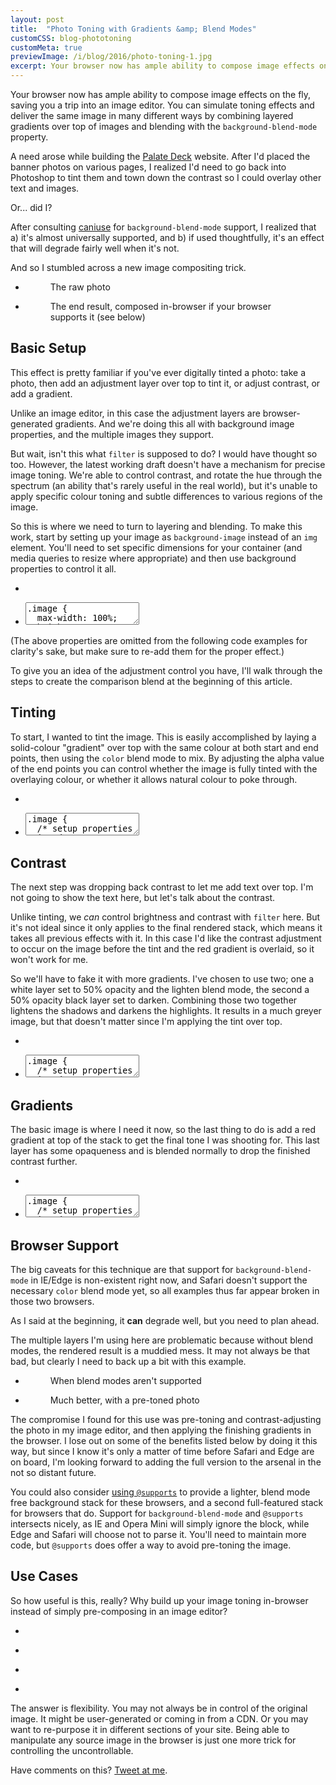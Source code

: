 ```yaml
---
layout: post
title:  "Photo Toning with Gradients &amp; Blend Modes"
customCSS: blog-phototoning
customMeta: true
previewImage: /i/blog/2016/photo-toning-1.jpg
excerpt: Your browser now has ample ability to compose image effects on the fly, saving you a trip into an image editor. Here's a new technique for photo toning.
---
```


Your browser now has ample ability to compose image effects on the fly, saving you a trip into an image editor. You can simulate toning effects and deliver the same image in many different ways by combining layered gradients over top of images and blending with the <code>background-blend-mode</code> property.

A need arose while building the <a href="http://palatedeck.com/">Palate Deck</a> website. After I'd placed the banner photos on various pages, I realized I'd need to go back into Photoshop to tint them and town down the contrast so I could overlay other text and images.

Or... did I?

After consulting <a href="http://caniuse.com/#feat=css-backgroundblendmode">caniuse</a> for <code>background-blend-mode</code> support, I realized that a) it's almost universally supported, and b) if used thoughtfully, it's an effect that will degrade fairly well when it's not.

And so I stumbled across a new image compositing trick.

<ul class="project-gallery project-gallery-2up">
	<li class="project-thumb">
		<figure>
			<div class="image"></div>
			<figcaption>The raw photo</figcaption>
		</figure>
	</li>
	<li class="project-thumb">
		<figure>
			<div class="image image-final"></div>
			<figcaption>The end result, composed in-browser if your browser supports it (see below)</figcaption>
		</figure>
	</li>
</ul>


<h2>Basic Setup</h2>

This effect is pretty familiar if you've ever digitally tinted a photo: take a photo, then add an adjustment layer over top to tint it, or adjust contrast, or add a gradient. 

Unlike an image editor, in this case the adjustment layers are browser-generated gradients. And we're doing this all with background image properties, and the multiple images they support.

But wait, isn't this what <code>filter</code> is supposed to do? I would have thought so too. However, the latest working draft doesn't have a mechanism for precise image toning. We're able to control contrast, and rotate the hue through the spectrum (an ability that's rarely useful in the real world), but it's unable to apply specific colour toning and subtle differences to various regions of the image.

So this is where we need to turn to layering and blending. To make this work, start by setting up your image as <code>background-image</code> instead of an <code>img</code> element. You'll need to set specific dimensions for your container (and media queries to resize where appropriate) and then use background properties to control it all.

<ul class="project-gallery project-gallery-2up-break">
	<li class="project-thumb">
		<div class="image"></div>
	</li>
	<li class="project-thumb">
		<code><textarea onclick="this.focus();this.select()" readonly="readonly">
.image {
  max-width: 100%;
  height: 200px;
  background-image: url(blog.jpg);
  background-size: cover;
  background-position: center;
}</textarea></code>
	</li>
</ul>

(The above properties are omitted from the following code examples for clarity's sake, but make sure to re-add them for the proper effect.)

To give you an idea of the adjustment control you have, I'll walk through the steps to create the comparison blend at the beginning of this article. 

<h2>Tinting</h2>

To start, I wanted to tint the image. This is easily accomplished by laying a solid-colour "gradient" over top with the same colour at both start and end points, then using the <code>color</code> blend mode to mix. By adjusting the alpha value of the end points you can control whether the image is fully tinted with the overlaying colour, or whether it allows natural colour to poke through.


<ul class="project-gallery project-gallery-2up-break">
	<li class="project-thumb">
		<div class="image image-tint"></div>
	</li>
	<li class="project-thumb">
		<code><textarea onclick="this.focus();this.select()" readonly="readonly">
.image {
  /* setup properties omitted */
  background-image: 
    linear-gradient(
      to bottom,
      rgba(#33767e, 0.9) 0%,
      rgba(#33767e, 0.9) 100%
    ),
    url(beer.jpg);

  background-blend-mode: 
    color,
    normal
  ;
}</textarea></code>
	</li>
</ul>


<h2>Contrast</h2>

The next step was dropping back contrast to let me add text over top. I'm not going to show the text here, but let's talk about the contrast.

Unlike tinting, we <em>can</em> control brightness and contrast with <code>filter</code> here. But it's not ideal since it only applies to the final rendered stack, which means it takes all previous effects with it. In this case I'd like the contrast adjustment to occur on the image before the tint and the red gradient is overlaid, so it won't work for me.

So we'll have to fake it with more gradients. I've chosen to use two; one a white layer set to 50% opacity and the lighten blend mode, the second a 50% opacity black layer set to darken. Combining those two together lightens the shadows and darkens the highlights. It results in a much greyer image, but that doesn't matter since I'm applying the tint over top.

<ul class="project-gallery project-gallery-2up-break">
	<li class="project-thumb">
		<div class="image image-contrast"></div>
	</li>
	<li class="project-thumb">
		<code><textarea onclick="this.focus();this.select()" readonly="readonly">
.image {
  /* setup properties omitted */
  background-image: 
    linear-gradient(
      to bottom,
      rgba(#33767e, 0.9) 0%,
      rgba(#33767e, 0.9) 100%
    ),
    linear-gradient(
      to bottom,
      rgba(#fff, 0.5) 0%,
      rgba(#fff, 0.5) 100%
    ),
    linear-gradient(
      to bottom,
      rgba(#000, 0.5) 0%,
      rgba(#000, 0.5) 100%
    ),
    url(beer.jpg);

  background-blend-mode: 
	color,
	lighten,
	darken,
	normal;
  ;
}</textarea></code>
	</li>
</ul>


<h2>Gradients</h2>

The basic image is where I need it now, so the last thing to do is add a red gradient at top of the stack to get the final tone I was shooting for. This last layer has some opaqueness and is blended normally to drop the finished contrast further.

<ul class="project-gallery project-gallery-2up-break">
	<li class="project-thumb">
		<div class="image image-final"></div>
	</li>
	<li class="project-thumb">
		<code><textarea onclick="this.focus();this.select()" readonly="readonly">
.image {
  /* setup properties omitted */
  background-image: 
    linear-gradient(
      to bottom,
      rgba(#d43f2d, 0.9) 0%,
      rgba(#d43f2d, 0.1) 100%
    ),
    linear-gradient(
      to bottom,
      rgba(#33767e, 0.9) 0%,
      rgba(#33767e, 0.9) 100%
    ),
    linear-gradient(
      to bottom,
      rgba(#fff, 0.5) 0%,
      rgba(#fff, 0.5) 100%
    ),
    linear-gradient(
      to bottom,
      rgba(#000, 0.5) 0%,
      rgba(#000, 0.5) 100%
    ),
    url(beer.jpg);

  background-blend-mode: 
	normal
	color,
	lighten,
	darken,
	normal;
  ;
}</textarea></code>
	</li>
</ul>


<h2>Browser Support</h2>

The big caveats for this technique are that support for <code>background-blend-mode</code> in IE/Edge is non-existent right now, and Safari doesn't support the necessary <code>color</code> blend mode yet, so all examples thus far appear broken in those two browsers.

As I said at the beginning, it <strong>can</strong> degrade well, but you need to plan ahead. 

The multiple layers I'm using here are problematic because without blend modes, the rendered result is a muddied mess. It may not always be that bad, but clearly I need to back up a bit with this example.

<ul class="project-gallery project-gallery-2up-break">
	<li class="project-thumb">
		<figure>
			<div class="image image-final-noblend"></div>
			<figcaption>When blend modes aren't supported</figcaption>
		</figure>
	</li>
	<li class="project-thumb">
		<figure>
			<div class="image image-precomposed"></div>
			<figcaption>Much better, with a pre-toned photo</figcaption>
		</figure>
	</li>
</ul>


The compromise I found for this use was pre-toning and contrast-adjusting the photo in my image editor, and then applying the finishing gradients in the browser. I lose out on some of the benefits listed below by doing it this way, but since I know it's only a matter of time before Safari and Edge are on board, I'm looking forward to adding the full version to the arsenal in the not so distant future.

You could also consider <a href="http://clearleft.com/thinks/406">using <code>@supports</code></a> to provide a lighter, blend mode free background stack for these browsers, and a second full-featured stack for browsers that do. Support for <code>background-blend-mode</code> and <code>@supports</code> intersects nicely, as IE and Opera Mini will simply ignore the block, while Edge and Safari will choose not to parse it. You'll need to maintain more code, but <code>@supports</code> does offer a way to avoid pre-toning the image.

<h2>Use Cases</h2>

So how useful is this, really? Why build up your image toning in-browser instead of simply pre-composing in an image editor? 

<ul class="project-gallery project-gallery-4up">
	<li class="project-thumb">
		<div class="image"></div>
	</li>
	<li class="project-thumb">
		<div class="image image-variation-1"></div>
	</li>
	<li class="project-thumb">
		<div class="image image-variation-2"></div>
	</li>
	<li class="project-thumb">
		<div class="image image-variation-3"></div>
	</li>
</ul>

The answer is flexibility. You may not always be in control of the original image. It might be user-generated or coming in from a CDN. Or you may want to re-purpose it in different sections of your site. Being able to manipulate any source image in the browser is just one more trick for controlling the uncontrollable.

<p class="comments">
	Have comments on this? <a href="http://twitter.com/home?status=%40mezzoblue%20my%20thoughts%20on%20your%20photo%20toning%20post%20...">Tweet at me</a>.
</p>